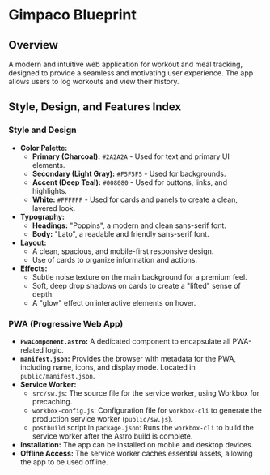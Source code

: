 # Gimpaco Blueprint

## Overview

A modern and intuitive web application for workout and meal tracking, designed to provide a seamless and motivating user experience. The app allows users to log workouts and view their history.

## Style, Design, and Features Index

### Style and Design

*   **Color Palette:**
    *   **Primary (Charcoal):** `#2A2A2A` - Used for text and primary UI elements.
    *   **Secondary (Light Gray):** `#F5F5F5` - Used for backgrounds.
    *   **Accent (Deep Teal):** `#008080` - Used for buttons, links, and highlights.
    *   **White:** `#FFFFFF` - Used for cards and panels to create a clean, layered look.
*   **Typography:**
    *   **Headings:** "Poppins", a modern and clean sans-serif font.
    *   **Body:** "Lato", a readable and friendly sans-serif font.
*   **Layout:**
    *   A clean, spacious, and mobile-first responsive design.
    *   Use of cards to organize information and actions.
*   **Effects:**
    *   Subtle noise texture on the main background for a premium feel.
    *   Soft, deep drop shadows on cards to create a "lifted" sense of depth.
    *   A "glow" effect on interactive elements on hover.

### PWA (Progressive Web App)

*   **`PwaComponent.astro`:** A dedicated component to encapsulate all PWA-related logic.
*   **`manifest.json`:** Provides the browser with metadata for the PWA, including name, icons, and display mode. Located in `public/manifest.json`.
*   **Service Worker:**
    *   `src/sw.js`: The source file for the service worker, using Workbox for precaching.
    *   `workbox-config.js`: Configuration file for `workbox-cli` to generate the production service worker (`public/sw.js`).
    *   `postbuild` script in `package.json`: Runs the `workbox-cli` to build the service worker after the Astro build is complete.
*   **Installation:** The app can be installed on mobile and desktop devices.
*   **Offline Access:** The service worker caches essential assets, allowing the app to be used offline.

